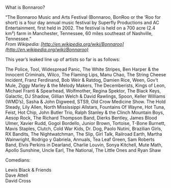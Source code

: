 What is Bonnaroo?

“The Bonnaroo Music and Arts Festival (Bonnaroo, BonRoo or the ‘Roo for short) is a four day annual music festival by Superfly Productions and AC Entertainment, first held in 2002. The festival is held on a 700 acre (2.4 km²) farm in Manchester, Tennessee, 60 miles southeast of Nashville, Tennessee.”  
*From Wikipedia: [http://en.wikipedia.org/wiki/Bonnaroo](http://en.wikipedia.org/wiki/Bonnaroo)*

This year’s leaked line up of artists so far is as follows:

The Police, Tool, Widespread Panic, The White Stripes, Ben Harper & the Innocent Criminals, Wilco, The Flaming Lips, Manu Chao, The String Cheese Incident, Franz Ferdinand, Bob Weir & Ratdog, Damien Rice, Ween, Gov’t Mule, Ziggy Marley & the Melody Makers, The Decemberists, Kings of Leon, Michael Franti & Spearhead, Wolfmother, Regina Spektor, The Black Keys, Galactic, DJ Shadow, Gillian Welch & David Rawlings, Spoon, Keller Williams (WMD’s), Sasha & John Digweed, STS9, Old Crow Medicine Show. The Hold Steady, Lily Allen, North Mississippi Allstars, Fountains Of Wayne, Hot Tuna, Feist, Hot Chip, John Butler Trio, Ralph Stanley & the Clinch Mountain Boys, Aesop Rock, The Richard Thompson Band, Dierks Bentley, James Blood Ulmer, Xavier Rudd, Gogol Bordello, Junior Brown, Tortoise, T-Bone Burnett, Mavis Staples, Clutch, Cold War Kids, Dr. Dog, Paolo Nutini, Brazilian Girls, RX Bandits, The Nightwatchman, The Slip, Girl Talk, Railroad Earth, Martha Wainwright, Rodrigo y Gabriela, Annuals, Tea Leaf Green, Sam Roberts Band, Elvis Perkins in Dearland, Charlie Louvin, Sonya Kitchell, Mute Math, Apollo Sunshine, Uncle Earl, The National, The Little Ones and Ryan Shaw

Comedians:

Lewis Black & Friends  
Dave Attell  
David Cross